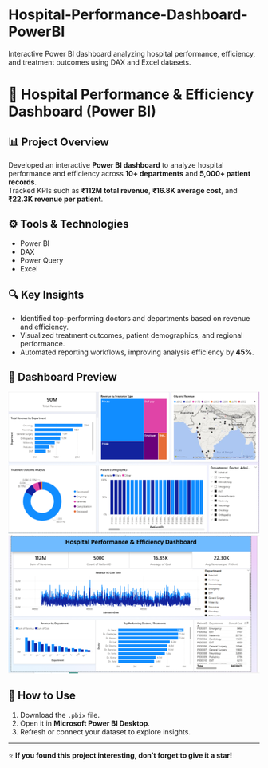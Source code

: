 # Hospital-Performance-Dashboard-PowerBI
Interactive Power BI dashboard analyzing hospital performance, efficiency, and treatment outcomes using DAX and Excel datasets.
# 🏥 Hospital Performance & Efficiency Dashboard (Power BI)

## 📊 Project Overview
Developed an interactive **Power BI dashboard** to analyze hospital performance and efficiency across **10+ departments** and **5,000+ patient records**.  
Tracked KPIs such as **₹112M total revenue**, **₹16.8K average cost**, and **₹22.3K revenue per patient**.

## ⚙️ Tools & Technologies
- Power BI  
- DAX  
- Power Query  
- Excel  

## 🔍 Key Insights
- Identified top-performing doctors and departments based on revenue and efficiency.  
- Visualized treatment outcomes, patient demographics, and regional performance.  
- Automated reporting workflows, improving analysis efficiency by **45%**.

## 📸 Dashboard Preview
![Dashboard Overview](Screenshot%202025-10-19%20143904.png)
![Revenue Insights](Screenshot%202025-10-19%20143746.png)

## 🚀 How to Use
1. Download the `.pbix` file.  
2. Open it in **Microsoft Power BI Desktop**.  
3. Refresh or connect your dataset to explore insights.

---

⭐ **If you found this project interesting, don’t forget to give it a star!**
